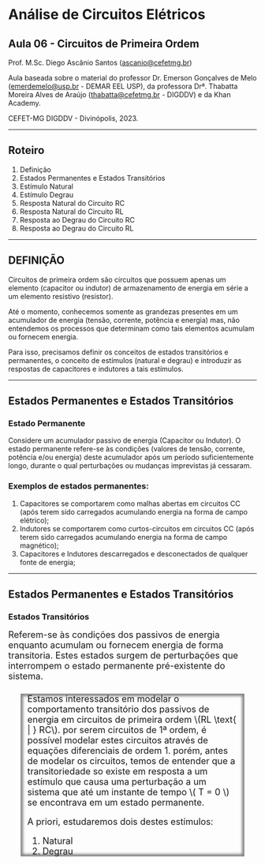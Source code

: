 <style>
  section {
    background: #fff url(./img/background.png) no-repeat center center;
    background-size: cover;
  }

  .transparent {
    background-color: transparent!important;
  }

  section.transparent img {
    background-color: transparent!important;
  }

  .transparent-table-tr-td-th {
    background-color: rgba(0, 0, 0, 0.0) !important;
  }

  .cabecalho {
    position: absolute;
    top: 10%;
    margin-left: 5%;
    margin-right: 10%;
    font-size: 48px;
    font-weight: bold;
  }

  .conteudo {
    top: 30%;
    margin-left: 5%;
    margin-right: 10%;
    font-size: 28px;
    text-align: justify;
  }

  .conteudo-absoluto {
    position: absolute;
    top: 30%;
    margin-left: 5%;
    margin-right: 10%;
    font-size: 28px;
    text-align: justify;
  }
  
  .large {
    font-size: 36px;
  }

  .normal {
    font-size: 22px;
  }
  .regular {
    font-size: 18px;
  }
  .small {
    font-size: 16px;
  }
  .footnotesize {
    font-size: 14px;
  }
  .scriptsize {
    font-size: 12px;
  }
  .tiny {
    font-size: 10px;
  }
  .bold {
    font-weight: bold;
  }
  .center {
    text-align: center;
  }
  section.lead p {
    text-align: justify;
    font-size: 22px;
  }
  section.lead li {
    text-align: justify;
    font-size: 22px;
  }

  section.lead h1 {
    text-align: center;
  }
  section.lead h2 {
    text-align: center;
  }
  
  .grid-50-50 {
    display: grid;
    grid-template-columns: 1fr 1fr;
    text-align: justify;
  }

  .grid-66-33 {
    display: grid;
    grid-template-columns: 2fr 1fr;
    text-align: justify;
  }

  .grid-33-66 {
    display: grid;
    grid-template-columns: 1fr 2fr;
    text-align: justify;
  }

  .grid-element {
    margin-left: 5%;
    margin-right: 5%;
  }
  img[alt=grid-img] {
    width: 100%;
  }

</style>

<script src="https://polyfill.io/v3/polyfill.min.js?features=es6"></script>
<script id="MathJax-script" async src="https://cdn.mathjax.org/mathjax/latest/MathJax.js?config=TeX-AMS-MML_HTMLorMML"></script>


# Análise de Circuitos Elétricos
## Aula 06 - Circuitos de Primeira Ordem
 
Prof. M.Sc. Diego Ascânio Santos (ascanio@cefetmg.br)

Aula baseada sobre o material do professor Dr. Emerson Gonçalves de Melo (emerdemelo@usp.br - DEMAR EEL USP), da professora Drª. Thabatta Moreira Alves de Araújo (thabatta@cefetmg.br - DIGDDV) e da Khan Academy.

CEFET-MG DIGDDV - Divinópolis, 2023.


---

## Roteiro

1. Definição
2. Estados Permanentes e Estados Transitórios
3. Estímulo Natural
4. Estímulo Degrau
5. Resposta Natural do Circuito RC
6. Resposta Natural do Circuito RL
7. Resposta ao Degrau do Circuito RC
8. Resposta ao Degrau do Circuito RL


---

## DEFINIÇÃO

Circuitos de primeira ordem são circuitos que possuem apenas um elemento (capacitor ou indutor) de armazenamento de energia em série a um elemento resistivo (resistor).

Até o momento, conhecemos somente as grandezas presentes em um acumulador de energia (tensão, corrente, potência e energia) mas, não entendemos os processos que determinam como tais elementos acumulam ou fornecem energia.

Para isso, precisamos definir os conceitos de estados transitórios e permanentes, o conceito de estímulos (natural e degrau) e introduzir as respostas de capacitores e indutores a tais estímulos.


---

## Estados Permanentes e Estados Transitórios

### Estado Permanente

<!-- _class: lead -->
Considere um acumulador passivo de energia (Capacitor ou Indutor). O estado permanente refere-se às condições (valores de tensão, corrente, potência e/ou energia) deste acumulador após um período suficientemente longo, durante o qual perturbações ou mudanças imprevistas já cessaram.

### Exemplos de estados permanentes:

<!-- _class: lead -->
1. Capacitores se comportarem como malhas abertas em circuitos CC (após terem sido carregados acumulando energia na forma de campo elétrico);
2. Indutores se comportarem como curtos-circuitos em circuitos CC (após terem sido carregados acumulando energia na forma de campo magnético);
3. Capacitores e Indutores descarregados e desconectados de qualquer fonte de energia;


---

## Estados Permanentes e Estados Transitórios

### Estados Transitórios

<div class="regular">
Referem-se às condições dos passivos de energia enquanto acumulam ou fornecem energia de forma transitoria. Estes estados surgem de perturbações que interrompem o estado permanente pré-existente do sistema.
</div>

<div style="margin-left: 5%; margin-right: 5%; margin-top: 5%; margin-bottom: 5%; box-shadow: inset 0px 0px 5px 5px #888888;" class="regular">

<div style="margin: 3% 3% 3% 3%;">

Estamos interessados em modelar o comportamento transitório dos passivos de energia em circuitos de primeira ordem \\(RL \text{ | } RC\\). por serem circuitos de 1ª ordem, é possível modelar estes circuitos através de equações diferenciais de ordem 1. porém, antes de modelar os circuitos, temos de entender que a transitoriedade so existe em resposta a um estímulo que causa uma perturbação a um sistema que até um instante de tempo \\( T = 0 \\) se encontrava em um estado permanente.

A priori, estudaremos dois destes estímulos:

1. Natural
2. Degrau

</div>

</div>
